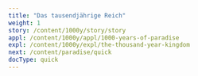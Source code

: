 ```yaml
---
title: "Das tausendjährige Reich"
weight: 1
story: /content/1000y/story/story
appl: /content/1000y/appl/1000-years-of-paradise
expl: /content/1000y/expl/the-thousand-year-kingdom
next: /content/paradise/quick
docType: quick
---
```

